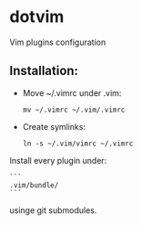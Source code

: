 # dotvim
Vim plugins configuration

## Installation:

* Move ~/.vimrc under .vim: 
	
	```
	mv ~/.vimrc ~/.vim/.vimrc
	```
* Create symlinks:
	
	```
	ln -s ~/.vim/vimrc ~/.vimrc
	```
Install every plugin under: 
	
	```
	.vim/bundle/
	```
usinge git submodules.
